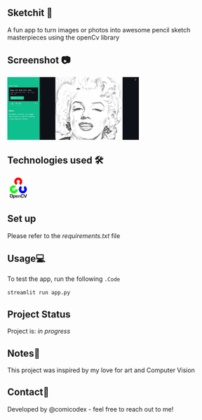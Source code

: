 ## Sketchit 🎨
A fun app to turn images or photos into awesome pencil sketch masterpieces using the openCv library

## Screenshot 📷
[<img src="static\img\sketchitScreen.JPG" width=300/>](static\img\sketchitScreen.JPG)

## Technologies used 🛠
[<img src="static\img\opencvlogo.png" width=50/>](static\img\opencvlogo.png)

## Set up ##
Please refer to the _requirements.txt_ file

## Usage💻
To test the app, run the following  `.Code`
```
streamlit run app.py
```

## Project Status ##
Project is: _in progress_

## Notes📜
This project was inspired by my love for art and Computer Vision

## Contact📧
Developed by @comicodex - feel free to reach out to me!